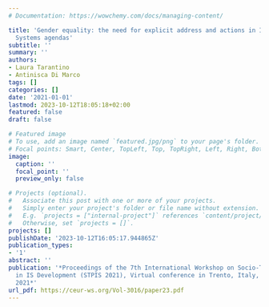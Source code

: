 ```yaml
---
# Documentation: https://wowchemy.com/docs/managing-content/

title: 'Gender equality: the need for explicit address and actions in ICT and Socio-Technical
  Systems agendas'
subtitle: ''
summary: ''
authors:
- Laura Tarantino
- Antinisca Di Marco
tags: []
categories: []
date: '2021-01-01'
lastmod: 2023-10-12T18:05:18+02:00
featured: false
draft: false

# Featured image
# To use, add an image named `featured.jpg/png` to your page's folder.
# Focal points: Smart, Center, TopLeft, Top, TopRight, Left, Right, BottomLeft, Bottom, BottomRight.
image:
  caption: ''
  focal_point: ''
  preview_only: false

# Projects (optional).
#   Associate this post with one or more of your projects.
#   Simply enter your project's folder or file name without extension.
#   E.g. `projects = ["internal-project"]` references `content/project/deep-learning/index.md`.
#   Otherwise, set `projects = []`.
projects: []
publishDate: '2023-10-12T16:05:17.944865Z'
publication_types:
- '1'
abstract: ''
publication: '*Proceedings of the 7th International Workshop on Socio-Technical Perspective
  in IS Development (STPIS 2021), Virtual conference in Trento, Italy, October 11-12,
  2021*'
url_pdf: https://ceur-ws.org/Vol-3016/paper23.pdf
---
```

